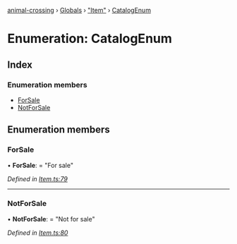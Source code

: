 [animal-crossing](../README.md) › [Globals](../globals.md) › ["Item"](../modules/_item_.md) › [CatalogEnum](_item_.catalogenum.md)

# Enumeration: CatalogEnum

## Index

### Enumeration members

* [ForSale](_item_.catalogenum.md#forsale)
* [NotForSale](_item_.catalogenum.md#notforsale)

## Enumeration members

###  ForSale

• **ForSale**: = "For sale"

*Defined in [Item.ts:79](https://github.com/Norviah/animal-crossing/blob/18dc317/module/types/Item.ts#L79)*

___

###  NotForSale

• **NotForSale**: = "Not for sale"

*Defined in [Item.ts:80](https://github.com/Norviah/animal-crossing/blob/18dc317/module/types/Item.ts#L80)*
